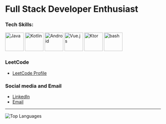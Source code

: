 # **Full Stack Developer Enthusiast** 

### Tech Skills:
<p> 
  <img src="https://skillicons.dev/icons?i=java" alt="Java" width="60" height="60"/> 
  <img src="https://skillicons.dev/icons?i=kotlin" alt="Kotlin" width="60" height="60"/> 
  <img src="https://skillicons.dev/icons?i=androidstudio" alt="Android" width="60" height="60"/> 
  <img src="https://skillicons.dev/icons?i=vue" alt="Vue.js" width="60" height="60"/> 
  <img src="https://skillicons.dev/icons?i=ktor" alt="Ktor" width="60" height="60"/> 
  <img src="https://skillicons.dev/icons?i=bash" alt="bash" width="60" height="60"/>
</p>

### LeetCode
- [LeetCode Profile](https://leetcode.com/aibabroski/)  

### Social media and Email
- [LinkedIn](https://www.linkedin.com/in/aibekmurat)
- [Email](mailto:mr.aibek.developer@gmail.com)  

---
![Top Languages](https://github-readme-stats.vercel.app/api/top-langs/?username=aibabroski&layout=compact&theme=tokyonight&hide_border=true)
